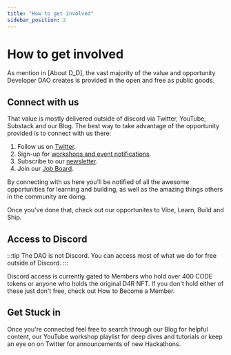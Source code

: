 ```yaml
---
title: "How to get involved"
sidebar_position: 2
---
```


# How to get involved

As mention in [About D_D], the vast majority of the value and opportunity Developer DAO creates is provided in the open and free as public goods.

## Connect with us

That value is mostly delivered outside of discord via Twitter, YouTube, Substack and our Blog. The best way to take advantage of the opportunity provided is to connect with us there:

1. Follow us on [Twitter](https://twitter.com/developer_dao).
2. Sign-up for [workshops and event notifications](https://lu.ma/developer-dao).
3. Subscribe to our [newsletter](https://developerdao.substack.com/).
4. Join our [Job Board](https://developerdao.pallet.com/jobs).

By connecting with us here you'll be notified of all the awesome opportunities for learning and building, as well as the amazing things others in the community are doing.

Once you've done that, check out our opportunites to Vibe, Learn, Build and Ship.

## Access to Discord

:::tip
The DAO is not Discord. You can access most of what we do for free outside of Discord.
:::

Discord access is currently gated to Members who hold over 400 CODE tokens or anyone who holds the original D4R NFT. If you don't hold either of these just don't free, check out How to Become a Member.

## Get Stuck in

Once you're connected feel free to search through our Blog for helpful content, our YouTube workshop playlist for deep dives and tutorials or keep an eye on on Twitter for announcements of new Hackathons.
